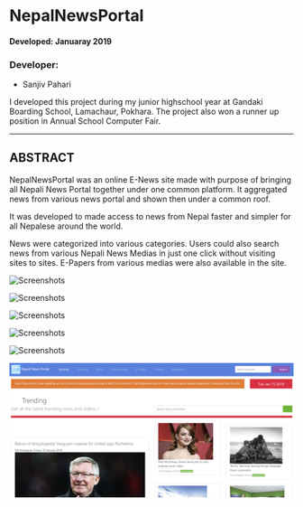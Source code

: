 # NepalNewsPortal


#### Developed: Januaray 2019

### Developer:

- Sanjiv Pahari

I developed this project during my junior highschool year at Gandaki Boarding School, Lamachaur, Pokhara. The project also won a runner up position in Annual School Computer Fair.



*********************************************************

## ABSTRACT

NepalNewsPortal was an online E-News site made with purpose of bringing all Nepali News Portal together under one common platform.
It aggregated news from various news portal and shown then under a common roof. 


It was developed to made access to news from Nepal faster and simpler for all Nepalese around the world.

News were categorized into various categories. Users could also search news from various Nepali News Medias in just one click without visiting sites to sites.
E-Papers from various medias were also available in the site.

![Screenshots](quiz%20screenshots%2Fhomepage.png)

![Screenshots](quiz%20screenshots%2Fhomepage.png)

![Screenshots](quiz%20screenshots%2Fhomepage.png)

![Screenshots](quiz%20screenshots%2Fhomepage.png)

![Screenshots](quiz%20screenshots%2Fhomepage.png)

![Screenshots](nepal%20news%20portal%20screenshot%2Ftrending%20news%20section.png)
